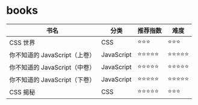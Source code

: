 # books

| 书名                          | 分类       | 推荐指数   | 难度       |
| ----------------------------- | ---------- | ---------- | ---------- |
| CSS 世界                      | CSS        | ⭐⭐⭐     | ⭐⭐⭐     |
| 你不知道的 JavaScript（上卷） | JavaScript | ⭐⭐⭐⭐⭐ | ⭐⭐⭐⭐⭐ |
| 你不知道的 JavaScript（中卷） | JavaScript | ⭐⭐⭐⭐⭐ | ⭐⭐⭐⭐⭐ |
| 你不知道的 JavaScript（下卷） | JavaScript | ⭐⭐⭐⭐⭐ | ⭐⭐⭐⭐⭐ |
| CSS 揭秘                      | CSS        | ⭐⭐⭐⭐⭐ | ⭐⭐⭐     |
